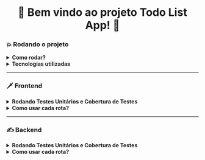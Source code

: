 <h1 align="center">🚀 Bem vindo ao projeto Todo List App! 🚀</h1>

<h3>💥 Rodando o projeto </h3>

<details>

<summary><strong>Como rodar?</strong></summary>

1. Clone o repositório com o comando:
  - `git clone git@github.com:abnerferreiradesousa/todo-list-app.git`;
    - Entre na pasta do repositório:
      - `cd todo-list-app`
2. Inicie a aplicação com o comando:
 - `docker-compose up -d --build`
   - *Obs: Este comando será responsável por criar três cointainers Docker: o primeiro para iniciar o banco de dados MongoDB, o segundo para iniciar o backend, e por fim, o terceiro para iniciar o frontend e disponilizar uma URL para acesso da aplicação e não deve levar mais que 3 minutos.*

3. Acesse a aplicação usando essa url `http://localhost:3000`.

</details>

<details>
  <summary><strong>Tecnologias utilizadas</strong></summary>
  <br/>
  
  <ul>
    <li>👉 TypeScript</li>
    <li>👉 React.js</li>
    <li>👉 Material UI</li>
    <li>👉 Banco de Dados MongoDB</li>
    <li>👉 Node.js</li>
    <li>👉 Express.js</li>
    <li>👉 ODM Mongoose</li>
    <li>👉 Mocha, Chai, Sinon, Jest para testes unitários.</li>
  </ul>

</details>

---

<h3>🗡️ Frontend </h3> 

<details>

<summary><strong> Rodando Testes Unitários e Cobertura de Testes </strong></summary>  
</br>

[Rotas Documentadas](https://github.com/abnerferreiradesousa/drone-feeder/blob/main/drone-feeder.md)

</details>

<details>

<summary><strong>Como usar cada rota?</strong></summary>  
</br>

[Rotas Documentadas](https://github.com/abnerferreiradesousa/drone-feeder/blob/main/drone-feeder.md)

</details>

---

<h3>✍️ Backend </h3>

<details>

<summary><strong> Rodando Testes Unitários e Cobertura de Testes </strong></summary>  
</br>

[Rotas Documentadas](https://github.com/abnerferreiradesousa/drone-feeder/blob/main/drone-feeder.md)

</details>

<details>

<summary><strong>Como usar cada rota?</strong></summary>  
</br>

[Rotas Documentadas](https://github.com/abnerferreiradesousa/drone-feeder/blob/main/drone-feeder.md)

</details>


